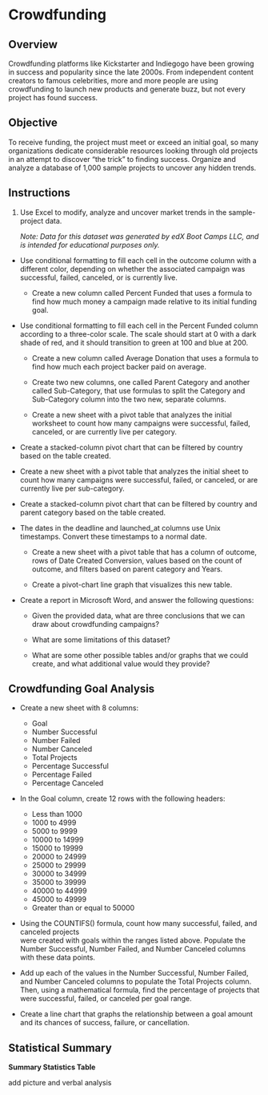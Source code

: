 # Crowdfunding

## Overview

Crowdfunding platforms like Kickstarter and Indiegogo have been growing in success and popularity since the late 2000s. From independent content creators to famous celebrities, more and more people are using crowdfunding to launch new products and generate buzz, but not every project has found success.

## Objective
To receive funding, the project must meet or exceed an initial goal, so many organizations dedicate considerable resources looking through old projects in an attempt to discover “the trick” to finding success. Organize and analyze a database of 1,000 sample projects to uncover any hidden trends.

## Instructions

1. Use Excel to modify, analyze and uncover market trends in the sample-project data.

    _Note:  Data for this dataset was generated by edX Boot Camps LLC, and is intended for        educational purposes only._

  - Use conditional formatting to fill each cell in the outcome column with a different          color, depending on whether the associated campaign was successful, failed, canceled,        or is currently live.

    - Create a new column called Percent Funded that uses a formula to find how much money         a campaign made relative to its initial funding goal.

  - Use conditional formatting to fill each cell in the Percent Funded column according to       a three-color scale. The scale should start at 0 with a dark shade of red, and it            should transition to green at 100 and blue at 200.

    - Create a new column called Average Donation that uses a formula to find how much each        project backer paid on average.

    - Create two new columns, one called Parent Category and another called Sub-Category,          that use formulas to split the Category and Sub-Category column into the two new,            separate columns.

    - Create a new sheet with a pivot table that analyzes the initial worksheet to count           how many campaigns were successful, failed, canceled, or are currently live per              category.

- Create a stacked-column pivot chart that can be filtered by country based on the table       created.

- Create a new sheet with a pivot table that analyzes the initial sheet to count how many 
  campaigns were successful, failed, or canceled, or are currently live per sub-category.

- Create a stacked-column pivot chart that can be filtered by country and parent category      based on the table created.

- The dates in the deadline and launched_at columns use Unix timestamps. Convert these         timestamps to a normal date.

  - Create a new sheet with a pivot table that has a column of outcome, rows of Date             Created Conversion, values based on the count of outcome, and filters based on parent        category and Years.

  - Create a pivot-chart line graph that visualizes this new table.

- Create a report in Microsoft Word, and answer the following questions:

  - Given the provided data, what are three conclusions that we can draw about crowdfunding      campaigns?

  - What are some limitations of this dataset?

  - What are some other possible tables and/or graphs that we could create, and what             additional value would they provide?

## Crowdfunding Goal Analysis

- Create a new sheet with 8 columns:

    - Goal
    - Number Successful
    - Number Failed
    - Number Canceled
    - Total Projects
    - Percentage Successful
    - Percentage Failed
    - Percentage Canceled

- In the Goal column, create 12 rows with the following headers:

    - Less than 1000
    - 1000 to 4999
    - 5000 to 9999
    - 10000 to 14999
    - 15000 to 19999
    - 20000 to 24999
    - 25000 to 29999
    - 30000 to 34999
    - 35000 to 39999
    - 40000 to 44999
    - 45000 to 49999
    - Greater than or equal to 50000

- Using the COUNTIFS() formula, count how many successful, failed, and canceled projects     
  were created with goals within the ranges listed above. Populate the Number Successful,      Number Failed, and Number Canceled columns with these data points.

- Add up each of the values in the Number Successful, Number Failed, and Number Canceled       columns to populate the Total Projects column. Then, using a mathematical formula, find      the percentage of projects that were successful, failed, or canceled per goal range.

- Create a line chart that graphs the relationship between a goal amount and its chances of    success, failure, or cancellation.

## Statistical Summary

__Summary Statistics Table__ 

add picture and verbal analysis
